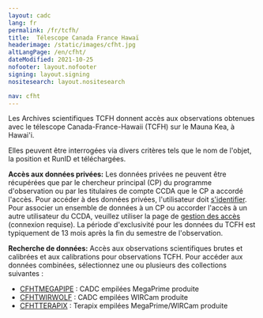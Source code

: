 ```yaml
---
layout: cadc
lang: fr
permalink: /fr/tcfh/
title:  Télescope Canada France Hawaï
headerimage: /static/images/cfht.jpg
altLangPage: /en/cfht/
dateModified: 2021-10-25
nofooter: layout.nofooter
signing: layout.signing
nositesearch: layout.nositesearch

nav: cfht
---
```


<p>
Les Archives scientifiques TCFH donnent accès aux observations
obtenues avec le télescope Canada-France-Hawaii (TCFH) sur le
Mauna Kea, à Hawai'i.
</p>

<p>
Elles peuvent être interrogées via divers critères tels
que le nom de l'objet, la position et RunID et téléchargées.
</p>

<p>

<strong>Accès aux données privées:</strong>
Les données privées ne peuvent être
récupérées que par le chercheur principal (CP) du
programme d'observation ou par les titulaires de compte CCDA que le CP a
accordé l'accès. Pour accéder à des données
privées, l'utilisateur doit <a href="/fr/connexion.html" class="ui-link">s'identifier</a>.
Pour associer un ensemble de données à un CP ou accorder l'accès
à un autre utilisateur du CCDA, veuillez utiliser la page de
<a href="/cadcbin/fr/tcfh/archive/pi_form.pl" class="ui-link">gestion des accès</a>
(connexion requise). La période d'exclusivité pour les données
du TCFH est typiquement de 13 mois après la fin du semestre de
l'observation.

</p>

<p>
<strong>Recherche de données:</strong> Accès aux observations
scientifiques brutes et calibrées et aux calibrations pour observations TCFH. Pour accéder aux données combinées, sélectionnez une ou plusieurs des collections suivantes :
</p>

<ul>
    <li>
      <a href="/fr/recherche/?collection=CFHTMEGAPIPE&amp;noexec=true" class="ui-link">CFHTMEGAPIPE</a>
      : CADC empilées MegaPrime produite
    </li>
    <li>
      <a href="/fr/recherche/?collection=CFHTWIRWOLF&amp;noexec=true" class="ui-link">CFHTWIRWOLF</a>
      : CADC empilées WIRCam produite
    </li>
    <li>
      <a href="/fr/recherche/?collection=CFHTTERAPIX&amp;noexec=true" class="ui-link">CFHTTERAPIX</a>
      : Terapix empilées MegaPrime/WIRCam produite
    </li>
</ul>
<p>

</p>

